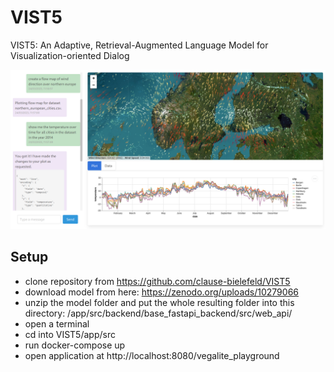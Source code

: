 # VIST5
VIST5: An Adaptive, Retrieval-Augmented Language Model for Visualization-oriented Dialog

![VIST5 Example](./materials/vist5_example.png)

## Setup

- clone repository from https://github.com/clause-bielefeld/VIST5
- download model from here: https://zenodo.org/uploads/10279066
- unzip the model folder and put the whole resulting folder into this directory: /app/src/backend/base_fastapi_backend/src/web_api/
- open a terminal
- cd into VIST5/app/src
- run docker-compose up
- open application at http://localhost:8080/vegalite_playground
